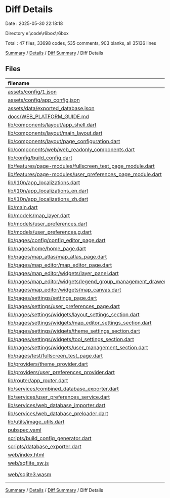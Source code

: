 # Diff Details

Date : 2025-05-30 22:18:18

Directory e:\\code\\r6box\\r6box

Total : 47 files,  33698 codes, 535 comments, 903 blanks, all 35136 lines

[Summary](results.md) / [Details](details.md) / [Diff Summary](diff.md) / Diff Details

## Files
| filename | language | code | comment | blank | total |
| :--- | :--- | ---: | ---: | ---: | ---: |
| [assets/config/1.json](/assets/config/1.json) | JSON | 6 | 0 | 0 | 6 |
| [assets/config/app\_config.json](/assets/config/app_config.json) | JSON | -6 | 0 | 0 | -6 |
| [assets/data/exported\_database.json](/assets/data/exported_database.json) | JSON | 5,389 | 0 | 0 | 5,389 |
| [docs/WEB\_PLATFORM\_GUIDE.md](/docs/WEB_PLATFORM_GUIDE.md) | Markdown | 69 | 0 | 39 | 108 |
| [lib/components/layout/app\_shell.dart](/lib/components/layout/app_shell.dart) | Dart | 87 | 4 | 11 | 102 |
| [lib/components/layout/main\_layout.dart](/lib/components/layout/main_layout.dart) | Dart | 47 | 4 | 7 | 58 |
| [lib/components/layout/page\_configuration.dart](/lib/components/layout/page_configuration.dart) | Dart | 27 | 3 | 8 | 38 |
| [lib/components/web/web\_readonly\_components.dart](/lib/components/web/web_readonly_components.dart) | Dart | 74 | 3 | 11 | 88 |
| [lib/config/build\_config.dart](/lib/config/build_config.dart) | Dart | 4 | -1 | -1 | 2 |
| [lib/features/page-modules/fullscreen\_test\_page\_module.dart](/lib/features/page-modules/fullscreen_test_page_module.dart) | Dart | 32 | 5 | 11 | 48 |
| [lib/features/page-modules/user\_preferences\_page\_module.dart](/lib/features/page-modules/user_preferences_page_module.dart) | Dart | 29 | 4 | 10 | 43 |
| [lib/l10n/app\_localizations.dart](/lib/l10n/app_localizations.dart) | Dart | 41 | 164 | 41 | 246 |
| [lib/l10n/app\_localizations\_en.dart](/lib/l10n/app_localizations_en.dart) | Dart | 89 | 0 | 41 | 130 |
| [lib/l10n/app\_localizations\_zh.dart](/lib/l10n/app_localizations_zh.dart) | Dart | 88 | 0 | 41 | 129 |
| [lib/main.dart](/lib/main.dart) | Dart | 20 | 5 | 1 | 26 |
| [lib/models/map\_layer.dart](/lib/models/map_layer.dart) | Dart | 2 | 0 | 0 | 2 |
| [lib/models/user\_preferences.dart](/lib/models/user_preferences.dart) | Dart | 316 | 49 | 67 | 432 |
| [lib/models/user\_preferences.g.dart](/lib/models/user_preferences.g.dart) | Dart | 129 | 4 | 13 | 146 |
| [lib/pages/config/config\_editor\_page.dart](/lib/pages/config/config_editor_page.dart) | Dart | -1 | 0 | -1 | -2 |
| [lib/pages/home/home\_page.dart](/lib/pages/home/home_page.dart) | Dart | 19 | -1 | -1 | 17 |
| [lib/pages/map\_atlas/map\_atlas\_page.dart](/lib/pages/map_atlas/map_atlas_page.dart) | Dart | 143 | 9 | 4 | 156 |
| [lib/pages/map\_editor/map\_editor\_page.dart](/lib/pages/map_editor/map_editor_page.dart) | Dart | 83 | 11 | 4 | 98 |
| [lib/pages/map\_editor/widgets/layer\_panel.dart](/lib/pages/map_editor/widgets/layer_panel.dart) | Dart | 39 | 7 | 2 | 48 |
| [lib/pages/map\_editor/widgets/legend\_group\_management\_drawer.dart](/lib/pages/map_editor/widgets/legend_group_management_drawer.dart) | Dart | 6 | 3 | 1 | 10 |
| [lib/pages/map\_editor/widgets/map\_canvas.dart](/lib/pages/map_editor/widgets/map_canvas.dart) | Dart | 58 | 59 | 9 | 126 |
| [lib/pages/settings/settings\_page.dart](/lib/pages/settings/settings_page.dart) | Dart | -34 | 0 | -1 | -35 |
| [lib/pages/settings/user\_preferences\_page.dart](/lib/pages/settings/user_preferences_page.dart) | Dart | 256 | 9 | 23 | 288 |
| [lib/pages/settings/widgets/layout\_settings\_section.dart](/lib/pages/settings/widgets/layout_settings_section.dart) | Dart | 194 | 7 | 22 | 223 |
| [lib/pages/settings/widgets/map\_editor\_settings\_section.dart](/lib/pages/settings/widgets/map_editor_settings_section.dart) | Dart | 230 | 7 | 22 | 259 |
| [lib/pages/settings/widgets/theme\_settings\_section.dart](/lib/pages/settings/widgets/theme_settings_section.dart) | Dart | 176 | 7 | 19 | 202 |
| [lib/pages/settings/widgets/tool\_settings\_section.dart](/lib/pages/settings/widgets/tool_settings_section.dart) | Dart | 375 | 9 | 29 | 413 |
| [lib/pages/settings/widgets/user\_management\_section.dart](/lib/pages/settings/widgets/user_management_section.dart) | Dart | 394 | 20 | 40 | 454 |
| [lib/pages/test/fullscreen\_test\_page.dart](/lib/pages/test/fullscreen_test_page.dart) | Dart | 45 | 1 | 3 | 49 |
| [lib/providers/theme\_provider.dart](/lib/providers/theme_provider.dart) | Dart | 101 | 5 | 11 | 117 |
| [lib/providers/user\_preferences\_provider.dart](/lib/providers/user_preferences_provider.dart) | Dart | 333 | 40 | 53 | 426 |
| [lib/router/app\_router.dart](/lib/router/app_router.dart) | Dart | 3 | -1 | -2 | 0 |
| [lib/services/combined\_database\_exporter.dart](/lib/services/combined_database_exporter.dart) | Dart | 140 | 18 | 21 | 179 |
| [lib/services/user\_preferences\_service.dart](/lib/services/user_preferences_service.dart) | Dart | 272 | 40 | 59 | 371 |
| [lib/services/web\_database\_importer.dart](/lib/services/web_database_importer.dart) | Dart | 83 | 15 | 13 | 111 |
| [lib/services/web\_database\_preloader.dart](/lib/services/web_database_preloader.dart) | Dart | 78 | 13 | 14 | 105 |
| [lib/utils/image\_utils.dart](/lib/utils/image_utils.dart) | Dart | 18 | 2 | 0 | 20 |
| [pubspec.yaml](/pubspec.yaml) | YAML | 2 | -1 | -1 | 0 |
| [scripts/build\_config\_generator.dart](/scripts/build_config_generator.dart) | Dart | 3 | -1 | 0 | 2 |
| [scripts/database\_exporter.dart](/scripts/database_exporter.dart) | Dart | 72 | 11 | 16 | 99 |
| [web/index.html](/web/index.html) | HTML | 4 | 1 | 0 | 5 |
| [web/sqflite\_sw.js](/web/sqflite_sw.js) | JavaScript | 9,504 | 1 | 2 | 9,507 |
| [web/sqlite3.wasm](/web/sqlite3.wasm) | WebAssembly Text Format | 14,659 | 0 | 242 | 14,901 |

[Summary](results.md) / [Details](details.md) / [Diff Summary](diff.md) / Diff Details